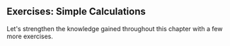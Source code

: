 ## Exercises: Simple Calculations

Let's strengthen the knowledge gained throughout this chapter with a few more exercises.
